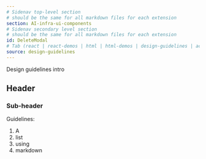 ```yaml
---
# Sidenav top-level section
# should be the same for all markdown files for each extension
section: AI-infra-ui-components
# Sidenav secondary level section
# should be the same for all markdown files for each extension
id: DeleteModal
# Tab (react | react-demos | html | html-demos | design-guidelines | accessibility)
source: design-guidelines
---
```


Design guidelines intro

## Header

### Sub-header

Guidelines:

1. A
1. list
1. using
1. markdown